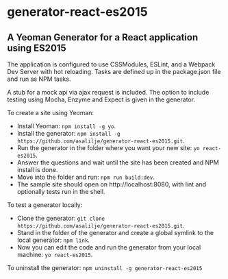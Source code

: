 # generator-react-es2015
## A Yeoman Generator for a React application using ES2015

The application is configured to use CSSModules, ESLint, and a Webpack Dev Server with hot reloading. 
Tasks are defined up in the package.json file and run as NPM tasks.

A stub for a mock api via ajax request is included. The option to include testing using Mocha, Enzyme and Expect is given in the generator.

To create a site using Yeoman:
- Install Yeoman: `npm install -g yo`.
- Install the generator: `npm install -g https://github.com/asalilje/generator-react-es2015.git`.
- Run the generator in the folder where you want your new site: `yo react-es2015`.
- Answer the questions and wait until the site has been created and NPM install is done.
- Move into the folder and run: `npm run build:dev`.
- The sample site should open on http://localhost:8080, with lint and optionally tests run in the shell.


To test a generator locally:
- Clone the generator: `git clone https://github.com/asalilje/generator-react-es2015.git`.
- Stand in the folder of the generator and create a global symlink to the local generator: `npm link`.
- Now you can edit the code and run the generator from your local machine: `yo react-es2015`.


To uninstall the generator:
`npm uninstall -g generator-react-es2015`
